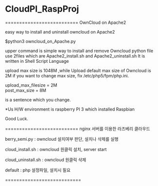 # CloudPI_RaspProj


==========================
OwnCloud on Apache2

easy way to install and uninstall owncloud on Apache2

$python3 owncloud_on_Apache.py

upper command is simple way to install and remove Owncloud
python file use 2files which are Apache2_install.sh and Apache2_uninstall.sh
It is written in Shell Script Language

upload max size is 1048M ,while Upload default max size of Owncloud is 2M 
if you want to change max size, fix /etc/php5/fpm/php.ini. 

upload_max_filesize = 2M  
post_max_size = 8M

is a sentence which you change.

*Us H/W environment is raspberry PI 3 which installed Raspbian

Good Luck. 

==========================
nginx 서버를 이용한 라즈베리 클라우드 

berry_semi.py : owncloud 설치여부 판단, 설치나 삭제를 실행

cloud_install.sh : owncloud 원클릭 설치, server start 

cloud_uninstall.sh : owncloud 원클릭 삭제

default : php 설정파일, 설치시 필요


===========================
